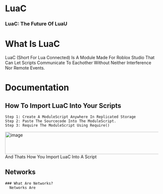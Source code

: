 # LuaC
### LuaC: The Future Of LuaU
# What Is LuaC
  LuaC (Short For Lua Connected) Is A Module Made For Roblox Studio That Can Let Scripts Communicate To Eachother Without Neither Interference Nor Remote Events.
# Documentation
  ## How To Import LuaC Into Your Scripts
    Step 1: Create A ModuleScript Anywhere In Replicated Storage
    Step 2: Paste The Sourcecode Into The ModuleScript.
    Step 3: Require The ModuleScript Using Require()
<img width="685" height="73" alt="image" src="https://github.com/user-attachments/assets/068bb280-fef3-46b6-b025-ebd9164f8897" />
    And Thats How You Import LuaC Into A Script


  ## Networks
    ### What Are Networks?
      Networks Are 
